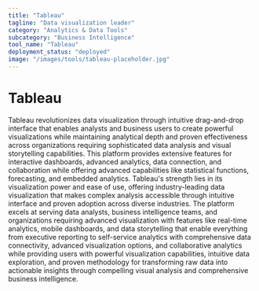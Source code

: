 ```yaml
---
title: "Tableau"
tagline: "Data visualization leader"
category: "Analytics & Data Tools"
subcategory: "Business Intelligence"
tool_name: "Tableau"
deployment_status: "deployed"
image: "/images/tools/tableau-placeholder.jpg"
---
```


# Tableau

Tableau revolutionizes data visualization through intuitive drag-and-drop interface that enables analysts and business users to create powerful visualizations while maintaining analytical depth and proven effectiveness across organizations requiring sophisticated data analysis and visual storytelling capabilities. This platform provides extensive features for interactive dashboards, advanced analytics, data connection, and collaboration while offering advanced capabilities like statistical functions, forecasting, and embedded analytics. Tableau's strength lies in its visualization power and ease of use, offering industry-leading data visualization that makes complex analysis accessible through intuitive interface and proven adoption across diverse industries. The platform excels at serving data analysts, business intelligence teams, and organizations requiring advanced visualization with features like real-time analytics, mobile dashboards, and data storytelling that enable everything from executive reporting to self-service analytics with comprehensive data connectivity, advanced visualization options, and collaborative analytics while providing users with powerful visualization capabilities, intuitive data exploration, and proven methodology for transforming raw data into actionable insights through compelling visual analysis and comprehensive business intelligence.